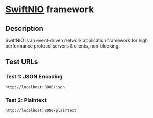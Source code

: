 # [SwiftNIO](https://github.com/apple/swift-nio) framework

## Description

SwiftNIO is an event-driven network application framework for high performance protocol servers & clients, non-blocking.

## Test URLs

### Test 1: JSON Encoding 

    http://localhost:8080/json

### Test 2: Plaintext

    http://localhost:8080/plaintext
